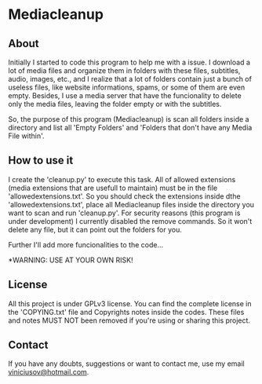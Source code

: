 # Mediacleanup

## About
Initially I started to code this program to help me with a issue.
I download a lot of media files and organize them in folders with these files, subtitles, audio, images, etc., and I realize that 
a lot of folders contain just a bunch of useless files, like website informations, spams, or some of them are even empty.
Besides, I use a media server that have the funcionality to delete only the media files, leaving the folder empty or with the subtitles.

So, the purpose of this program (Mediacleanup) is scan all folders inside a directory and list all 'Empty Folders' and 'Folders that don't 
have any Media File within'.

## How to use it
I create the 'cleanup.py' to execute this task. All of allowed extensions (media extensions that are usefull to maintain) must be in the file
'allowedextensions.txt'.
So you should check the extensions inside dthe 'allowedextensions.txt', place all Mediacleanup files inside the directory you want to scan and 
run 'cleanup.py'.
For security reasons (this program is under development) I currently disabled the remove commands.
So it won't delete any file, but it can point out the folders for you.

Further I'll add more funcionalities to the code...

*WARNING: USE AT YOUR OWN RISK!

## License
All this project is under GPLv3 license. You can find the complete license in the 'COPYING.txt' file and Copyrights notes inside the codes.
These files and notes MUST NOT been removed if you're using or sharing this project.

## Contact
If you have any doubts, suggestions or want to contact me, use my email viniciusov@hotmail.com.

